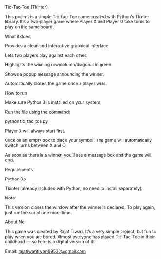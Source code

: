Tic-Tac-Toe (Tkinter)

This project is a simple Tic-Tac-Toe game created with Python’s Tkinter library.
It’s a two-player game where Player X and Player O take turns to play on the same board.

What it does

Provides a clean and interactive graphical interface.

Lets two players play against each other.

Highlights the winning row/column/diagonal in green.

Shows a popup message announcing the winner.

Automatically closes the game once a player wins.

How to run

Make sure Python 3 is installed on your system.

Run the file using the command:

python tic_tac_toe.py


Player X will always start first.

Click on an empty box to place your symbol. The game will automatically switch turns between X and O.

As soon as there is a winner, you’ll see a message box and the game will end.

Requirements

Python 3.x

Tkinter (already included with Python, no need to install separately).

Note

This version closes the window after the winner is declared.
To play again, just run the script one more time.

About Me

This game was created by Rajat Tiwari.
It’s a very simple project, but fun to play when you are bored.
Almost everyone has played Tic-Tac-Toe in their childhood — so here is a digital version of it!

Email: rajatiwaritiwari89530@gmail.com
